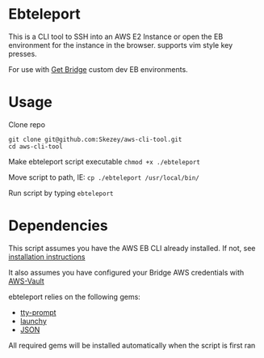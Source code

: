 # Ebteleport
This is a CLI tool to SSH into an AWS E2 Instance or open the EB environment for the instance in the browser.
supports vim style key presses.

For use with [Get Bridge](https://github.com/get-bridge) custom dev EB environments.

# Usage
Clone repo
```
git clone git@github.com:Skezey/aws-cli-tool.git
cd aws-cli-tool
```
Make ebteleport script executable
```chmod +x ./ebteleport```

Move script to path, IE: ```cp ./ebteleport /usr/local/bin/```

Run script by typing ```ebteleport```

# Dependencies
This script assumes you have the AWS EB CLI already installed. If not, see [installation instructions](https://docs.aws.amazon.com/elasticbeanstalk/latest/dg/eb-cli3-install.html)

It also assumes you have configured your Bridge AWS credentials with [AWS-Vault](https://github.com/99designs/aws-vault)

ebteleport relies on the following gems:
* [tty-prompt](https://github.com/piotrmurach/tty-prompt)
* [launchy](https://github.com/copiousfreetime/launchy)
* [JSON](https://github.com/flori/json)

All required gems will be installed automatically when the script is first ran
